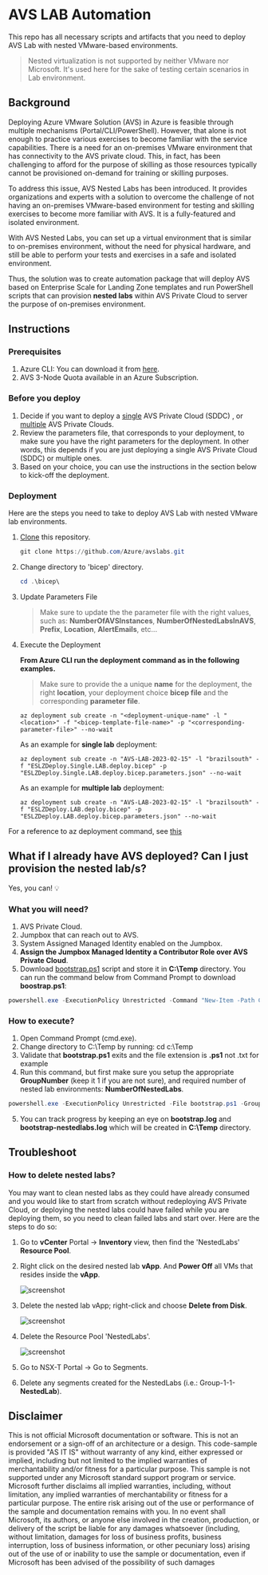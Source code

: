 # AVS LAB Automation

This repo has all necessary scripts and artifacts that you need to deploy AVS Lab with nested VMware-based environments.

> Nested virtualization is not supported by neither VMware nor Microsoft. It's used here for the sake of testing certain scenarios in Lab environment.

## Background

Deploying Azure VMware Solution (AVS) in Azure is feasible through multiple mechanisms (Portal/CLI/PowerShell). However, that alone is not enough to practice various exercises to become familiar with the service capabilities. There is a need for an on-premises VMware environment that has connectivity to the AVS private cloud. This, in fact, has been challenging to afford for the purpose of skilling as those resources typically cannot be provisioned on-demand for training or skilling purposes.

To address this issue, AVS Nested Labs has been introduced. It provides organizations and experts with a solution to overcome the challenge of not having an on-premises VMware-based environment for testing and skilling exercises to become more familiar with AVS. It is a fully-featured and isolated environment.

With AVS Nested Labs, you can set up a virtual environment that is similar to on-premises environment, without the need for physical hardware, and still be able to perform your tests and exercises in a safe and isolated environment.

Thus, the solution was to create automation package that will deploy AVS based on Enterprise Scale for Landing Zone templates and run PowerShell scripts that can provision **nested labs** within AVS Private Cloud to server the purpose of on-premises environment.

## Instructions

### Prerequisites

  1) Azure CLI: You can download it from [here](http://aka.ms/azurecli).
  2) AVS 3-Node Quota available in an Azure Subscription.

### Before you deploy

  1) Decide if you want to deploy a [single](./bicep/ESLZDeploy.Single.LAB.deploy.bicep) AVS Private Cloud (SDDC) , or [multiple](./bicep/ESLZDeploy.LAB.deploy.bicep) AVS Private Clouds.
  2) Review the parameters file, that corresponds to your deployment, to make sure you have the right parameters for the deployment. In other words, this depends if you are just deploying a single AVS Private Cloud (SDDC) or multiple ones.
  3) Based on your choice, you can use the instructions in the section below to kick-off the deployment.

### Deployment

Here are the steps you need to take to deploy AVS Lab with nested VMware lab environments.

1. [Clone](https://docs.github.com/en/repositories/creating-and-managing-repositories/cloning-a-repository) this repository.

   ```powershell
   git clone https://github.com/Azure/avslabs.git
   ```

2. Change directory to 'bicep' directory.

   ```powershell
   cd .\bicep\
   ```

3. Update Parameters File

   > Make sure to update the the parameter file with the right values, such as: **NumberOfAVSInstances**, **NumberOfNestedLabsInAVS**, **Prefix**, **Location**, **AlertEmails**, etc...

4. Execute the Deployment

   **From Azure CLI run the deployment command as in the following examples.**

   >Make sure to provide the a unique **name** for the deployment, the right **location**, your deployment choice **bicep file** and the corresponding **parameter file**.

   ```azurecli
   az deployment sub create -n "<deployment-unique-name" -l "<location>" -f "<bicep-template-file-name>" -p "<corresponding-parameter-file>" --no-wait
   ```

   As an example for **single lab** deployment:

   ```azurecli
   az deployment sub create -n "AVS-LAB-2023-02-15" -l "brazilsouth" -f "ESLZDeploy.Single.LAB.deploy.bicep" -p "ESLZDeploy.Single.LAB.deploy.bicep.parameters.json" --no-wait
   ```

   As an example for **multiple lab** deployment:

   ```azurecli
   az deployment sub create -n "AVS-LAB-2023-02-15" -l "brazilsouth" -f "ESLZDeploy.LAB.deploy.bicep" -p "ESLZDeploy.LAB.deploy.bicep.parameters.json" --no-wait
   ```

For a reference to az deployment command, see [this](https://learn.microsoft.com/en-us/cli/azure/deployment/sub?view=azure-cli-latest#az-deployment-sub-create)

## What if I already have AVS deployed? Can I just provision the nested lab/s?

Yes, you can! 💡

### What you will need?

1) AVS Private Cloud.
2) Jumpbox that can reach out to AVS.
3) System Assigned Managed Identity enabled on the Jumpbox.
4) **Assign the Jumpbox Managed Identity a Contributor Role over AVS Private Cloud**.
5) Download [bootstrap.ps1](https://raw.githubusercontent.com/Azure/avslabs/main/scripts/bootstrap.ps1) script and store it in **C:\Temp** directory.
   You can run the command below from Command Prompt to download **boostrap.ps1**:

```powershell
powershell.exe -ExecutionPolicy Unrestricted -Command "New-Item -Path C:\ -Name Temp -ItemType Directory -ErrorAction Ignore; Invoke-WebRequest -Uri https://raw.githubusercontent.com/Azure/avslabs/main/scripts/bootstrap.ps1 -OutFile C:\Temp\bootstrap.ps1; Unblock-File -Path C:\Temp\bootstrap.ps1"
```

### How to execute?

1) Open Command Prompt (cmd.exe).
2) Change directory to C:\Temp by running: cd c:\Temp
3) Validate that **bootstrap.ps1** exits and the file extension is **.ps1** not .txt for example
4) Run this command, but first make sure you setup the appropriate **GroupNumber** (keep it 1 if you are not sure), and required number of nested lab environments: **NumberOfNestedLabs**. 

```powershell
powershell.exe -ExecutionPolicy Unrestricted -File bootstrap.ps1 -GroupNumber 1 -NumberOfNestedLabs 1
```

5) You can track progress by keeping an eye on **bootstrap.log** and **bootstrap-nestedlabs.log** which will be created in **C:\Temp** directory.

## Troubleshoot

### How to delete nested labs?

You may want to clean nested labs as they could have already consumed and you would like to start from scratch without redeploying AVS Private Cloud, or deploying the nested labs could have failed while you are deploying them, so you need to clean failed labs and start over. Here are the steps to do so:

1) Go to **vCenter** Portal -> **Inventory** view, then find the 'NestedLabs' **Resource Pool**.
2) Right click on the desired nested lab **vApp**. And **Power Off** all VMs that resides inside the **vApp**.

   ![screenshot](images/cleanup-nestedlabs.png)

3) Delete the nested lab vApp; right-click and choose **Delete from Disk**.

   ![screenshot](images/cleanup-nestedlabs-vapp.png)

4) Delete the Resource Pool 'NestedLabs'.

   ![screenshot](images/cleanup-nestedlabs-rp.png)

5) Go to NSX-T Portal -> Go to Segments.
6) Delete any segments created for the NestedLabs (i.e.: Group-1-1-**NestedLab**).

## Disclaimer

This is not official Microsoft documentation or software.
This is not an endorsement or a sign-off of an architecture or a design.
This code-sample is provided "AS IT IS" without warranty of any kind, either expressed or implied, including but not limited to the implied warranties of merchantability and/or fitness for a particular purpose.
This sample is not supported under any Microsoft standard support program or service.
Microsoft further disclaims all implied warranties, including, without limitation, any implied warranties of merchantability or fitness for a particular purpose.
The entire risk arising out of the use or performance of the sample and documentation remains with you.
In no event shall Microsoft, its authors, or anyone else involved in the creation, production, or delivery of the script be liable for any damages whatsoever (including, without limitation, damages for loss of business profits, business interruption, loss of business information, or other pecuniary loss) arising out of the use of or inability to use the sample or documentation, even if Microsoft has been advised of the possibility of such damages
